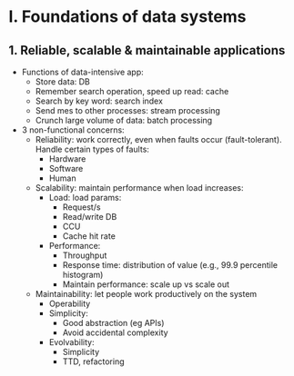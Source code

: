 # I.	Foundations of data systems
## 1. Reliable, scalable & maintainable applications
- Functions of data-intensive app:
  - Store data: DB
  - Remember search operation, speed up read: cache
  - Search by key word: search index
  - Send mes to other processes: stream processing
  - Crunch large volume of data: batch processing
- 3 non-functional concerns:
  - Reliability: work correctly, even when faults occur (fault-tolerant). Handle certain types of faults:
    - Hardware
    - Software
    - Human
  - Scalability: maintain performance when load increases:
    - Load: load params:
      - Request/s
      - Read/write DB
      - CCU
      - Cache hit rate
    - Performance:
      - Throughput
      - Response time: distribution of value (e.g., 99.9 percentile histogram)
      - Maintain performance: scale up vs scale out
  - Maintainability: let people work productively on the system
    - Operability
    - Simplicity:
      - Good abstraction (eg APIs)
      - Avoid accidental complexity
    - Evolvability:
      - Simplicity
      - TTD, refactoring
